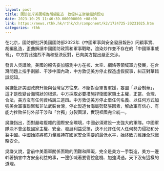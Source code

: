 ```yaml
---
layout: post
title: 國防部斥美國報告胡編亂造　敦促糾正對華錯誤認知
date: 2023-10-25 11:46:39.000000000 +08:00
link: https://news.rthk.hk/rthk/ch/component/k2/1724725-20231025.htm
categories: rthk
---
```


在北京，國防部批評美國國防部2023年《中國軍事與安全發展報告》罔顧事實、胡編亂造，歪曲解讀中國國防政策和軍事戰略，渲染炒作並不存在的「中國軍事威脅」，中方對此強烈不滿和堅決反對，已向美方提出嚴正交涉。 

發言人吳謙說，美國的報告妄加臆測中方在核、太空、網絡等領域軍力發展，在台灣問題上指手劃腳、干涉中國內政，中方敦促美方停止捏造虛假叙事，糾正對華錯誤認知。 

吳謙批評美國政府升級與台灣官方往來，不斷對台軍售軍援，妄圖「以台制華」，這才是改變台海現狀的根源。中方採取必要措施捍衛國家領土主權，正當、合理、合法，美方沒有任何資格說三道四。中方敦促美方停止借任何名義、以任何方式加強美台軍事聯繫和非法武裝台灣，停止製造台海局勢緊張因素，解放軍有信心、有能力挫敗任何外部干涉和「台獨」分裂圖謀，實現祖國完全統一。

吳謙指出，面對嚴峻複雜的國際安全環境，中國必須建設一支強大的軍隊。中國軍隊決不會坐視國家主權、安全、發展利益受損，決不允許任何人任何勢力侵犯和分裂中國。中國始終將核力量維持在國家安全需要的最低水平，始終致力維護全球戰略安全。

吳謙又說，當前中美兩軍關係面臨的困難和障礙，完全是美方一手製造，美方一邊幹著損害中方安全利益的事，一邊卻喊著要管控危機、加強溝通，天下沒有這樣的道理。
